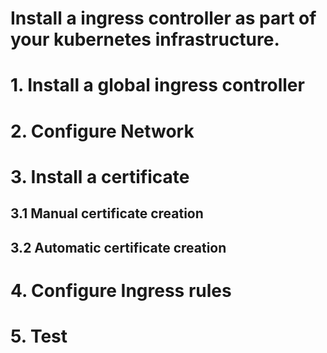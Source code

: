 Install a ingress controller as part of your kubernetes infrastructure.
=======================================================================


# 1. Install a global ingress controller


# 2. Configure Network

# 3. Install a certificate

## 3.1 Manual certificate creation

## 3.2 Automatic certificate creation


# 4. Configure Ingress rules

# 5. Test

